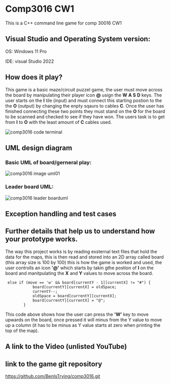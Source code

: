 # Comp3016 CW1

This is a C++ command line game for comp 30016 CW1

## Visual Studio and Operating System version:

OS: Windows 11 Pro

IDE: visual Studio 2022

## How does it play?

This game is a basic maze/circuit puzzel game, the user must move across the board by manipulating their player icon **@** usign the **W** **A** **S** **D** keys.
The user starts on the **I** tile (input) and must connect this starting postion to the the **O** (output) by changing the enpty sqaurs to cables **C**.
Once the user has finished connecting these two points they must stand on the **O** for the board to be scanned and checked to see if they have won.
The users task is to get from **I** to **O** with the least amount of **C** cables used.

![comp3016 code terminal](https://github.com/BenIsTrying/comp3016/assets/91667148/8c348b57-0f82-40bb-8e79-5ea2072fe777)
 
## UML design diagram 

### Basic UML of board/gerneral play:
![comp3016 image uml01](https://github.com/BenIsTrying/comp3016/assets/91667148/3a811a22-7971-4c42-afda-6771a55e97e8)

### Leader board UML:

![comp3016 leader boarduml](https://github.com/BenIsTrying/comp3016/assets/91667148/f321c4b5-9fa8-4bb1-9eef-dd13fdc4dbd0)


## Exception handling and test cases

## Further details that help us to understand how your prototype works. 

The way this project works is by reading exsternal text files that hold the data for the maps, this is then read and stored into an 2D array called board (this array size is 100 by 100) this is how the game is worked and used, the user controlls an icon **'@'** which starts by takin gthe postion of **I** on the board and manitpulating the **X** and **Y** values to move across the board.

```
 else if (move == 'w' && board[currentY - 1][currentX] != "#") {
            board[currentY][currentX] = oldSpace;
            currentY--; 
            oldSpace = board[currentY][currentX];
            board[currentY][currentX] = "@";
        }
```
This code above shows how the user can press the **'W'** key to move upwards on the board, once pressed it will minus from the Y value to move up a column (it has to be minus as Y value starts at zero when printing the top of the map). 

## A link to the Video (unlisted YouTube) 

## link to the game git repository

https://github.com/BenIsTrying/comp3016.git
